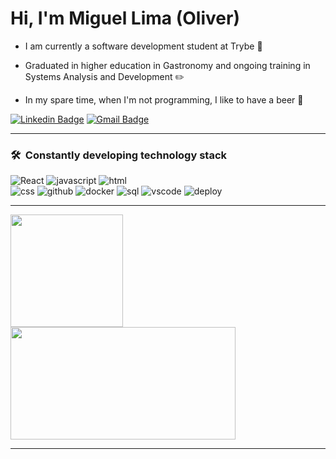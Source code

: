 <h1 align="left">Hi, I'm Miguel Lima (Oliver)</h1>

- I am currently a software development student at Trybe :green_heart:

- Graduated in higher education in Gastronomy and ongoing training in Systems Analysis and Development :pencil2:

- In my spare time, when I'm not programming, I like to have a beer 🍺

 [![Linkedin Badge](https://img.shields.io/badge/-Miguel%20Lima-6633cc?style=flat-square&logo=Linkedin&logoColor=white&link=https://www.linkedin.com/in/adsmiguel/)](https://www.linkedin.com/in/adsmiguel/)
[![Gmail Badge](https://img.shields.io/badge/-miguellimaoliver97@gmail.com-6633cc?style=flat-square&logo=Gmail&logoColor=white&link=mailto:miguellimaoliver97@gmail.com)](mailto:miguellimaoliver97@gmail.com)


---

### 🛠 &nbsp;Constantly developing technology stack

![React](https://img.shields.io/badge/React-6633cc?style=for-the-badge&logo=react&logoColor=white)
![javascript](https://img.shields.io/badge/Javascript-6633cc?style=for-the-badge&logo=javascript&logoColor=white)
![html](https://img.shields.io/badge/Html-6633cc?style=for-the-badge&logo=HTML5&logoColor=white)</br>
![css](https://img.shields.io/badge/CSS-6633cc?style=for-the-badge&logo=CSS3&logoColor=white)
![github](https://img.shields.io/badge/Git-6633cc?style=for-the-badge&logo=GITHUB&logoColor=white)
![docker](https://img.shields.io/badge/Docker-6633cc?style=for-the-badge&logo=DOCKER&logoColor=white)
![sql](https://img.shields.io/badge/Sql-6633cc?style=for-the-badge&logo=SQL&logoColor=white)
![vscode](https://img.shields.io/badge/Vscode-6633cc?style=for-the-badge&logo=Visualstudiocode&logoColor=white)
![deploy](https://img.shields.io/badge/Deploy-6633cc?style=for-the-badge&logo=Deploy&logoColor=white)


 
---

 <div>
  <img height="180em" src="https://github-readme-stats.vercel.app/api?username=Miguel-Lima&show_icons=true&theme=dracula&include_all_commits=false&count_private=true"/>


  <img height="180em" width="360" src="https://github-readme-stats.vercel.app/api/top-langs/?username=Miguel-Lima&layout=compact&langs_count=7&theme=dracula"/>
</div>

---
